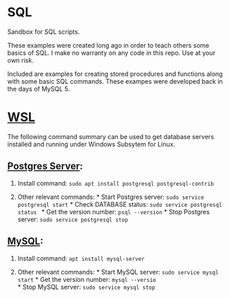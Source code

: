 # SQL
Sandbox for SQL scripts.

These examples were created long ago in order to teach others some basics of SQL.
I make no warranty on any code in this repo. Use at your own risk.

Included are examples for creating stored procedures and functions along with some basic SQL commands.
These exampes were developed back in the days of MySQL 5.

# [WSL](https://learn.microsoft.com/en-us/windows/wsl/install)
The following command summary can be used to get database servers installed and running under Windows Subsytem for Linux.

  ## [Postgres Server](https://www.postgresql.org/):
  1. Install command: `sudo apt install postgresql postgresql-contrib`
  
  2. Other relevant commands:
    * Start Postgres server: `sudo service postgresql start`
    * Check DATABASE status: `sudo service postgresql status `
    * Get the version number: `psql --version`
    * Stop Postgres server: `sudo service postgresql stop`
        
  ## [MySQL](https://dev.mysql.com/):
  1. Install command: `apt install mysql-server`
  
  2. Other relevant commands:
    * Start MySQL server: `sudo service mysql start`
    * Get the version number: `mysql --versio`      
    * Stop MySQL server: `sudo service mysql stop`
